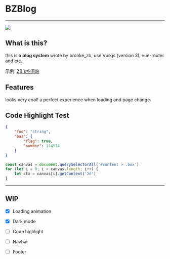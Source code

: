 # BZBlog

****

![](https://cdn.jsdelivr.net/gh/brooke-zb/brooke-zb.github.io@master/img/bzblog_1.png)

## What is this?

this is a **blog system** wrote by brooke_zb, use Vue.js (version 3), vue-router and etc.

示例: [ZB's空间站](https://blog.brooke-zb.top)

## Features

looks very cool! a perfect experience when loading and page change.

## Code Highlight Test

```json
{
    "foo": "string",
    "baz": {
        "flag": true,
        "number": 114514
    }
}
```

```js
const canvas = document.querySelectorAll('#content > .box')
for (let i = 0; i < canvas.length; i++) {
    let ctx = canvas[i].getContext('2d')
}
```



****

## WIP

- [x] Loading animation
- [x] Dark mode
- [ ] Code highlight
- [ ] Navbar
- [ ] Footer

